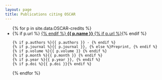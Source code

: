 ```yaml
---
layout: page
title: Publications citing OSCAR
---
```


<ul>
  {% for p in site.data.OSCAR-credits %}
  <li>
    {% if p.url %}
      <a href="{{ p.url }}">
    {% endif %}
    <strong>{{ p.name }}</strong>
    {% if p.url %}</a>{% endif %}

    {% if p.authors %}{{ p.authors }} - {% endif %}
    {% if p.journal %}{{ p.journal }}, {% else %}Preprint, {% endif %}
    {% if p.volume %}{{ p.volume }} {% endif %}
    {% if p.month %}{{ p.month }} {% endif %}
    {% if p.year %}{{ p.year }}, {% endif %}
    {% if p.doi %}{{ p.doi }}{% endif %}
  </li>
  {% endfor %}
</ul>
